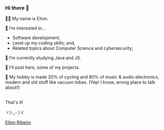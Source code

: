 ### Hi there 👋


👦🏻 My name is Elton. <br>

👀 I’m interested in...
  - Software development;
  - Level up my coding skills; and,
  - Related topics about Computer Science and cybersecurity; <br>  
  
🌱 I’m currently studying Java and JS. <br>

🧱 I'll post here, some of my projects. <br>

🎺 My hobby is made 20% of cycling and 80% of music & audio electronics, modern and old stuff like vacuum tubes. (Yep! I know, wrong place to talk about!) <br>

<br>
That's it!<br>

ヾ(-_- )ゞ 

<div class="badge-base LI-profile-badge" data-locale="pt_BR" data-size="medium" data-theme="dark" data-type="VERTICAL" data-vanity="eltonribeiro" data-version="v1"><a class="badge-base__link LI-simple-link" href="https://br.linkedin.com/in/eltonribeiro?trk=profile-badge">Elton Ribeiro</a></div>
                         
              
